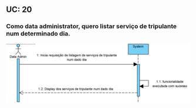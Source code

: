 ## **UC: 20**

### Como data administrator, quero listar serviço de tripulante num determinado dia.



![UC: 20](UC20.png)